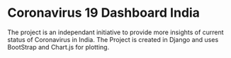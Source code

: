 # Coronavirus 19 Dashboard India
The project is an independant initiative to provide more insights of current status of Coronavirus in India. The Project is created in Django and uses BootStrap and Chart.js for plotting.
